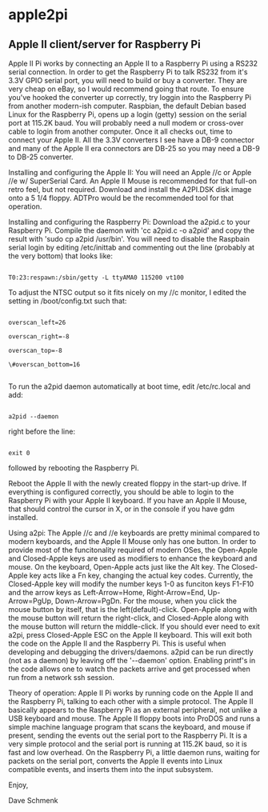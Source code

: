 apple2pi
========

Apple II client/server for Raspberry Pi
---------------------------------------

Apple II Pi works by connecting an Apple II to a Raspberry Pi using a RS232 serial connection.  In order to get the Raspberry Pi to talk RS232 from it's 3.3V GPIO serial port, you will need to build or buy a converter.  They are very cheap on eBay, so I would recommend going that route.  To ensure you've hooked the converter up correctly, try loggin into the Raspberry Pi from another modern-ish computer.  Raspbian, the default Debian based Linux for the Raspberry Pi, opens up a login (getty) session on the serial port at 115.2K baud.  You will probably need a null modem or cross-over cable to login from another computer.  Once it all checks out, time to connect your Apple II.  All the 3.3V converters I see have a DB-9 connector and many of the Apple II era connectors are DB-25 so you may need a DB-9 to DB-25 converter.

Installing and configuring the Apple II:  You will need an Apple //c or Apple //e w/ SuperSerial Card.  An Apple II Mouse is recommended for that full-on retro feel, but not required.  Download and install the A2PI.DSK disk image onto a 5 1/4 floppy.  ADTPro would be the recommended tool for that operation.

Installing and configuring the Raspberry Pi:  Download the a2pid.c to your Raspberry Pi.  Compile the daemon with 'cc a2pid.c -o a2pid' and copy the result with 'sudo cp a2pid /usr/bin'.  You will need to disable the Raspbain serial login by editing /etc/inittab and commenting out the line (probably at the very bottom) that looks like:<nl>

<code>
T0:23:respawn:/sbin/getty -L ttyAMA0 115200 vt100
</code>

To adjust the NTSC output so it fits nicely on my //c monitor, I edited the setting in /boot/config.txt such that:

<code>
overscan_left=26<br>
overscan_right=-8<br>
overscan_top=-8<br>
\#overscan_bottom=16<br>
</code>

To run the a2pid daemon automatically at boot time, edit /etc/rc.local and add:

<code>
a2pid --daemon
</code>

right before the line:

<code>
exit 0
</code>

followed by rebooting the Raspberry Pi.

Reboot the Apple II with the newly created floppy in the start-up drive.  If everything is configured correctly, you should be able to login to the Raspberry Pi with your Apple II keyboard.  If you have an Apple II Mouse, that should control the cursor in X, or in the console if you have gdm installed.

Using a2pi: The Apple //c and //e keyboards are pretty minimal compared to modern keyboards, and the Apple II Mouse only has one button.  In order to provide most of the funcitonality required of modern OSes, the Open-Apple and Closed-Apple keys are used as modifiers to enhance the keyboard and mouse.  On the keyboard, Open-Apple acts just like the Alt key.  The Closed-Apple key acts like a Fn key, changing the actual key codes.  Currently, the Closed-Apple key will modify the number keys 1-0 as funciton keys F1-F10 and the arrow keys as Left-Arrow=Home, Right-Arrow=End, Up-Arrow=PgUp, Down-Arrow=PgDn.  For the mouse, when you click the mouse button by itself, that is the left(default)-click.  Open-Apple along with the mouse button will return the right-click, and Closed-Apple along with the mouse button will return the middle-click.  If you should ever need to exit a2pi, press Closed-Apple ESC on the Apple II keyboard.  This will exit both the code on the Apple II and the Raspberry Pi.  This is useful when developing and debugging the drivers/daemons.  a2pid can be run directly (not as a daemon) by leaving off the '--daemon' option.  Enabling printf's in the code allows one to watch the packets arrive and get processed when run from a network ssh session.

Theory of operation:  Apple II Pi works by running code on the Apple II and the Raspberry Pi, talking to each other with a simple protocol.  The Apple II basically appears to the Raspberry Pi as an external peripheral, not unlike a USB keyboard and mouse.  The Apple II floppy boots into ProDOS and runs a simple machine language program that scans the keyboard, and mouse if present, sending the events out the serial port to the Raspberry Pi.  It is a very simple protocol and the serial port is running at 115.2K baud, so it is fast and low overhead.  On the Raspberry Pi, a little daemon runs, waiting for packets on the serial port, converts the Apple II events into Linux compatible events, and inserts them into the input subsystem.

Enjoy,

Dave Schmenk
